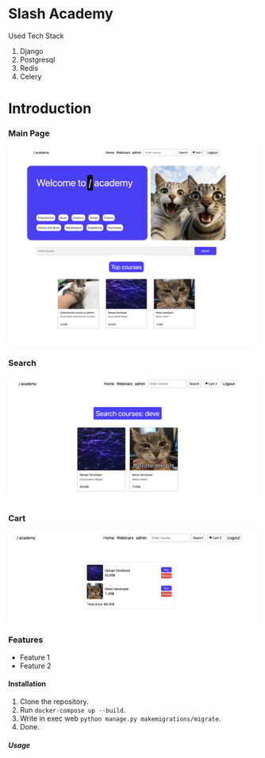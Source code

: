 # Slash Academy

Used Tech Stack

1. Django
2. Postgresql
3. Redis
4. Celery

# Introduction

### Main Page
![MainLogo](/for_readme/main_page.png)

### Search

![SearchCourses](/for_readme/search_courses.png)

### Cart

![Cart](/for_readme/cart.png)

### Features

- Feature 1
- Feature 2

#### Installation

1. Clone the repository.
2. Run `docker-compose up --build`.
3. Write in exec web `python manage.py makemigrations/migrate`.
4. Done.

##### Usage
